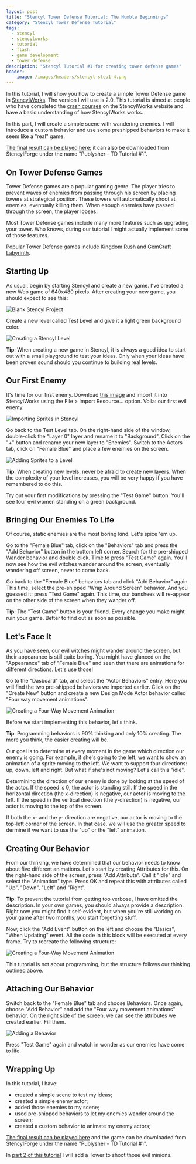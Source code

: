 ```yaml
---
layout: post
title: "Stencyl Tower Defense Tutorial: The Humble Beginnings"
category: "Stencyl Tower Defense Tutorial"
tags:
  - stencyl
  - stencylworks
  - tutorial
  - flash
  - game development
  - tower defense
description: "Stencyl Tutorial #1 for creating tower defense games"
header:
    image: /images/headers/stencyl-step1-4.png
---
```


In this tutorial, I will show you how to create a simple Tower Defense game in
[StencylWorks](http://www.stencyl.com/).
The version I will use is 2.0. This tutorial is aimed at people who have completed the
[crash courses](http://www.stencyl.com/help/view/crash-course/) on the
StencylWorks website and have a basic understanding of how StencylWorks works.

In this part, I will create a simple scene with wandering enemies. I will introduce a custom behavior
and use some preshipped behaviors to make it seem like a "real" game.

[The final result can be played here](http://www.stencyl.com/game/play/12338); it can also be downloaded from
StencylForge under the name "Publysher - TD Tutorial #1".

On Tower Defense Games
----------------------

Tower Defense games are a popular gaming genre. The player tries to prevent waves of enemies from passing through
his screen by placing towers at strategical position. These towers will automatically shoot at enemies, eventually
killing them. When enough enemies have passed through the screen, the player looses.

Most Tower Defense games include many more features such as upgrading your tower. Who knows, during our tutorial I
might actually implement some of those features.

Popular Tower Defense games include [Kingdom Rush](http://www.kongregate.com/games/Ironhidegames/kingdom-rush)
and [GemCraft Labyrinth](http://www.kongregate.com/games/gameinabottle/gemcraft-labyrinth).

Starting Up
------------

As usual, begin by starting Stencyl and create a new game. I've created a new Web game of 640x480 pixels.
After creating your new game, you should expect to see this:

![Blank Stencyl Project](/images/stencyl/step1-2.png)

Create a new level called Test Level and give it a light green background color.

![Creating a Stencyl Level](/images/stencyl/step1-2.png)

**Tip**: When creating a new game in Stencyl, it is always a good idea to start out with a small playground to test
your ideas. Only when your ideas have been proven sound should you continue to building real levels.

Our First Enemy
---------------

It's time for our first enemy. Download
[this image](http://yduppen.home.xs4all.nl/blogsupport/blog.publysher.nl/Female%20Blue.png)
 and import it into StencylWorks using the File > Import Resource... option. Voila: our first evil enemy.

![Importing Sprites in Stencyl](/images/stencyl/step1-3.png)

Go back to the Test Level tab. On the right-hand side of the window, double-click the "Layer 0" layer and rename it
to "Background". Click on the "+" button and rename your new layer to "Enemies". Switch to the Actors tab,
click on "Female Blue" and place a few enemies on the screen.

![Adding Sprites to a Level](/images/stencyl/step1-4.png)

**Tip**: When creating new levels, never be afraid to create new layers. When the complexity of your level increases,
you will be very happy if you have remembered to do this.

Try out your first modifications by pressing the "Test Game" button. You'll see four evil women standing on a green background.

Bringing Our Enemies To Life
----------------------------

Of course, static enemies are the most boring kind. Let's spice 'em up.

Go to the "Female Blue" tab, click on the "Behaviors" tab and press the "Add Behavior" button in the bottom left corner.
Search for the pre-shipped Wander behavior and double click. Time to press "Test Game" again. You'll now see how the
evil witches wander around the screen, eventually wandering off screen, never to come back.

Go back to the "Female Blue" behaviors tab and click "Add Behavior" again. This time, select the pre-shipped
"Wrap Around Screen" behavior. And you guessed it: press "Test Game" again. This time, our banshees will re-appear on
the other side of the screen when they wander off.

**Tip**: The "Test Game" button is your friend. Every change you make might ruin your game. Better to find out as soon
as possible.

Let's Face It
--------------

As you have seen, our evil witches might wander around the screen, but their appearance is still quite boring.
You might have glanced on the "Appearance" tab of "Female Blue" and seen that there are animations for
different directions. Let's use those!

Go to the "Dasboard" tab, and select the "Actor Behaviors" entry. Here you will find the two pre-shipped behaviors we
imported earlier. Click on the "Create New" button and create a new Design Mode Actor behavior
called "Four way movement animations".

![Creating a Four-Way Movement Animation](/images/stencyl/step1-6.png)

Before we start implementing this behavior, let's think.

**Tip**: Programming behaviors is 90% thinking and only 10% creating. The more you think, the easier creating will be.

Our goal is to determine at every moment in the game which direction our enemy is going. For example, if she's going to the left, we want to show an animation of a sprite moving to the left. We want to support four directions: up, down, left and right. But what if she's not moving? Let's call this "idle".

Determining the direction of our enemy is done by looking at the speed of the actor. If the speed is 0, the actor is standing still. If the speed in the horizontal direction (the x-direction) is negative, our actor is moving to the left. If the speed in the vertical direction (the y-direction) is negative, our actor is moving to the top of the screen.

If both the x- and the y- direction are negative, our actor is moving to the top-left corner of the screen. In that case, we will use the greater speed to dermine if we want to use the "up" or the "left" animation.

Creating Our Behavior
---------------------

From our thinking, we have determined that our behavior needs to know about five different animations. Let's start by creating Attributes for this. On the right-hand side of the screen, press "Add Attribute". Call it "Idle" and select the "Animation" type. Press OK and repeat this with attributes called "Up", "Down", "Left" and "Right".

**Tip**: To prevent the tutorial from getting too verbose, I have omitted the description. In your own games,
you should always provide a description. Right now you might find it self-evident,
but when you're still working on your game after two months, you start forgetting stuff.

Now, click the "Add Event" button on the left and choose the "Basics", "When Updating" event. All the code in this block will be executed at every frame. Try to recreate the following structure:

![Creating a Four-Way Movement Animation](/images/stencyl/step1-5.png)

 This tutorial is not about programming, but the structure follows our thinking outlined above.

Attaching Our Behavior
----------------------

Switch back to the "Female Blue" tab and choose Behaviors. Once again, choose "Add Behavior" and add the "Four way
movement animations" behavior. On the right side of the screen, we can see the attributes we created earlier. Fill them.

![Adding a Behavior](/images/stencyl/step1-8.png)

Press "Test Game" again and watch in wonder as our enemies have come to life.

Wrapping Up
-----------

In this tutorial, I have:

* created a simple scene to test my ideas;
* created a simple enemy actor;
* added those enemies to my scene;
* used pre-shipped behaviors to let my enemies wander around the screen;
* created a custom behavior to animate my enemy actors;

[The final result can be played here](http://www.stencyl.com/game/play/12338) and the game can be downloaded from
StencylForge under the name "Publysher - TD Tutorial #1".

In [part 2 of this tutorial](http://blog.publysher.nl/2012/04/stencyl-tower-defense-2-adding-towers.html)
I will add a Tower to shoot those evil minions.
